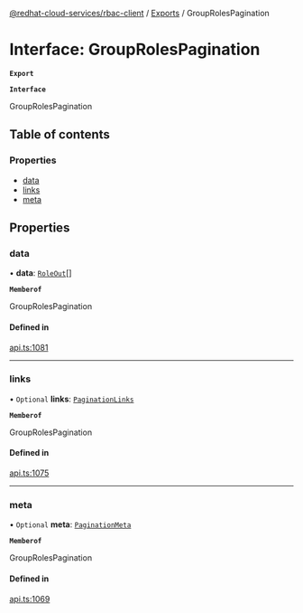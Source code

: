 [@redhat-cloud-services/rbac-client](../README.md) / [Exports](../modules.md) / GroupRolesPagination

# Interface: GroupRolesPagination

**`Export`**

**`Interface`**

GroupRolesPagination

## Table of contents

### Properties

- [data](GroupRolesPagination.md#data)
- [links](GroupRolesPagination.md#links)
- [meta](GroupRolesPagination.md#meta)

## Properties

### data

• **data**: [`RoleOut`](RoleOut.md)[]

**`Memberof`**

GroupRolesPagination

#### Defined in

[api.ts:1081](https://github.com/RedHatInsights/javascript-clients/blob/master/packages/rbac/api.ts#L1081)

___

### links

• `Optional` **links**: [`PaginationLinks`](PaginationLinks.md)

**`Memberof`**

GroupRolesPagination

#### Defined in

[api.ts:1075](https://github.com/RedHatInsights/javascript-clients/blob/master/packages/rbac/api.ts#L1075)

___

### meta

• `Optional` **meta**: [`PaginationMeta`](PaginationMeta.md)

**`Memberof`**

GroupRolesPagination

#### Defined in

[api.ts:1069](https://github.com/RedHatInsights/javascript-clients/blob/master/packages/rbac/api.ts#L1069)

